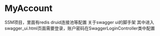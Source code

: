 # MyAccount
SSM项目，里面有redis druid连接池等配置 关于swagger ui的脚手架 
其中进入swagger_ui.html页面需要登录，账户密码在SwaggerLoginController类中配置
